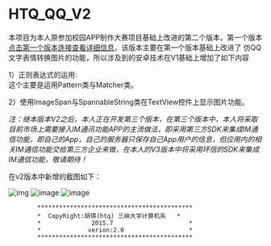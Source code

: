 # HTQ_QQ_V2
本项目为本人原参加校园APP制作大赛项目基础上改进的第二个版本，第一个版本<a href=https://github.com/HuTianQi/HTQ_QQ>点击第一个版本连接查看详细信息</a>，该版本主要在第一个版本基础上改进了
仿QQ文字表情转换图片的功能，所以涉及到的安卓技术在V1基础上增加了如下内容

1）正则表达式的运用:
 <br> 这个主要是运用Pattern类与Matcher类。
 
2）使用ImageSpan与SpannableString类在TextView控件上显示图片功能。

*注：继本版本V2之后，本人正在开发第三个版本，在第三个版本中，本人将采取目前市场上需要接入IM通讯功能APP的主流做法，即采用第三方SDK来集成IM通信功能，即自己的App，自己的服务器只保存自己App用户的信息，但应用内的相关IM通信功能交给第三方企业来做，在本人的V3版本中将采用环信的SDK来集成IM通信功能，敬请期待！*

在v2版本中新增的截图如下：

![img](https://github.com/HuTianQi/HTQ_QQ/blob/v2/%E8%BF%90%E8%A1%8C%E6%88%AA%E5%9B%BE/%E6%8D%95%E8%8E%B7.JPG)
![image](https://github.com/HuTianQi/HTQ_QQ/blob/v2/%E8%BF%90%E8%A1%8C%E6%88%AA%E5%9B%BE/%E6%8D%95%E8%8E%B71.JPG)
![image](https://github.com/HuTianQi/HTQ_QQ/blob/v2/%E8%BF%90%E8%A1%8C%E6%88%AA%E5%9B%BE/%E6%8D%95%E8%8E%B72.JPG)


            *******************************************
            *  CopyRight:胡琪(htq) 三峡大学计算机系   *
            *              2015.7                     *
            *             verion:2.0                  *
            *******************************************
